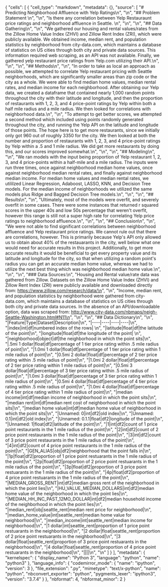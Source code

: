 {
 "cells": [
  {
   "cell_type": "markdown",
   "metadata": {},
   "source": [
    "# Predicting Neighborhood Affluence with Yelp Ratings\n",
    "\n",
    "## Problem Statement \n",
    "\n",
    "Is there any correlation between Yelp Restauraunt price ratings and neighborhood affluence in Seattle.  \n",
    "\n",
    "\n",
    "## Data Gathering\n",
    "\n",
    "We gathered our housing and rental values/rates from the Zillow Home Value Index (ZHVI) and Zillow Rent Index (ZRI), which were publicly available.  We obtained income, median rent, and population statistics by neighborhood from city-data.com, which maintains a database of statistics on US cities through both city and private data sources.  This information required web scraping, as an API was not available.  Finally, we gathered yelp restaurant price ratings from Yelp.com utilizing their API.\n",
    "\n",
    "\n",
    "## Methods\n",
    "\n",
    "In order to take as local an approach as possible, we attempted to correlate Yelp restaurant pricing with Seattle neighborhoods, which are significantly smaller areas than zip code or the city as a whole.  We were able to find median home values, median rental rates, and median income for each neighborhood.  After obtaining our Yelp data, we created a dataframe that contained nearly 1,000 random points throughout the city with their latitude and longitude, and then the proportion of restaurants with 1, 2, 3, and 4 price-point ratings by Yelp within both a half mile radius and a mile radius. We then looked for correlations with neighborhood data.\n",
    "\n",
    "To attempt to get better scores, we attempted a second method which included using points randomly generated throughout the city, and running the Yelp API on the latitude and longitude of those points.  The hope here is to get more restaurants, since we initially only got 960 out of roughly 3350 for the city.  We then looked at both the number and proportion of restaurants with 1, 2, 3, and 4 price-point ratings by Yelp within a .5 and 1 mile radius.  We did get more restaurants by doing this, and our scores improved somewhat.\n",
    "\n",
    "\n",
    "## Modeling\n",
    "\n",
    "We ran models with the input being proportion of Yelp restaurant 1, 2, 3, and 4 price-points within a half-mile and a mile radius.  The inputs were run three times, once against neighborhood median home values, once against neighborhood median rental rates, and finally against neighborhood median income.  For median home values and median rental rates, we utililzed Linear Regression, Adaboost, LASSO, KNN, and Decision Tree models.  For the median income of neighborhoods we utilized the same models plus Ridge and Bagged Decision Tree models.\n",
    "\n",
    "\n",
    "## Results\n",
    "\n",
    "Ultimately, most of the models were overfit, and severely overfit in some cases.  There were some instances that returned r squared scores in the upper 40s and low 50s percentage that weren't overfit, however this range is still not a super high rate for correlating Yelp price ratings to neighborhood affluence.\n",
    "\n",
    "\n",
    "## Conclusion\n",
    "\n",
    "We were not able to find significant correlations between neighborhood affluence and Yelp restaurant price ratings.  We cannot rule out that there are correlations, however. This is primarily because Yelp's API only allowed us to obtain about 40% of the restauarants in the city, well below what one would need for accurate results in this project.  Additionally, to get more accurate results it would be beneficial to get every property value and its latitude and longitude for the city, so that when utilizing a random point's radius you can get an accurate median home value, whereas we had to utilize the next best thing which was neighborhood median home value.\n",
    "\n",
    "\n",
    "### Data Sources:\n",
    "Housing and Rental value/rate data was gathered from Zillow. Datasets on the Zillow Home Value Index (ZHVI) and Zillow Rent Index (ZRI) were publicly available and downloaded directly from: https://www.zillow.com/research/data/\n",
    "\n",
    "Income, median rent, and population statistics by neighborhood were gathered from city-data.com, which maintains a database of statistics on US cities through both city and private data sources. In the absence of an API/downloadable option, data was scraped from: http://www.city-data.com/nbmaps/neigh-Seattle-Washington.html#N11\n",
    "\n",
    "\n",
    "## Data Dictionary\n",
    "\n",
    "|Feature|Type|Dataset|Description|\n",
    "|----|----|----|----|\n",
    "|index|int|df|numbered index of the rows| \n",
    "|latitude|float|df|the latitude of the point|\n",
    "|longitude|float|df|the longitude of the point| \n",
    "|neighborhood|object|df|the neighborhood in which the point sits|\n",
    "|.5mi 1 dollar|float|df|percentage of 1 tier price rating within .5 mile radius of point|\n",
    "|1.0mi 1 dollar|float|df|percentage of 1 tier price rating within 1 mile radius of point|\n",
    "|0.5mi 2 dollar|float|df|percentage of 2 tier price rating within .5 mile radius of point|\n",
    "|1.0mi 2 dollar|float|df|percentage of 2 tier price rating within 1 mile radius of point|\n",
    "|0.5mi 3 dollar|float|df|percentage of 3 tier price rating within .5 mile radius of point|\n",
    "|1.0mi 3 dollar|float|df|percentage of 3 tier price rating within 1 mile radius of point|\n",
    "|0.5mi 4 dollar|float|df|percentage of 4 tier price rating within .5 mile radius of point|\n",
    "|1.0mi 4 dollar|float|df|percentage of 4 tier price rating within 1 mile radius of point|\n",
    "|median income|int|df|median income of neighborhood in which the point sits|\n",
    "|median rent|int|df|median rent cost of neighborhood in which the point sits|\n",
    "|median home value|int|df|median home value of neighborhood in which the point sits|\n",
    "|Unnamed: 0|int|df2|old index|\n",
    "|Unnamed: 0.1|int|df2|old index|\n",
    "|Unnamed: 0.1.1|float|df2|longitude of the point|\n",
    "|Unnamed: 1|float|df2|latitude of the point|\n",
    "|1|int|df2|count of 1 price point restaurants in the 1 mile radius of the point|\n",
    "|2|int|df2|count of 2 price point restaurants in the 1 mile radius of the point|\n",
    "|3|int|df2|count of 3 price point restaurants in the 1 mile radius of the point|\n",
    "|4|int|df2|count of 4 price point restaurants in the 1 mile radius of the point|\n",
    "|GEN_ALIAS|obj|df2|neighborhood that the point falls in|\n",
    "|1p|float|df2|proportion of 1 price point restuarants in the 1 mile radius of the point|\n",
    "|2p|float|df2|proportion of 2 price point restuarants in the 1 mile radius of the point|\n",
    "|3p|float|df2|proportion of 3 price point restuarants in the 1 mile radius of the point|\n",
    "|4p|float|df2|proportion of 4 price point restuarants in the 1 mile radius of the point|\n",
    "|MEDIAN_GROSS_RENT|int|df2|median gross rent of the neighborhood in which the point lies|\n",
    "|HU_VALUE_MEDIAN_DOLLARS|int|df2|median home value of the neighborhood in which the point lies|\n",
    "|MEDIAN_HH_INC_PAST_12MO_DOLLAR|int|df2|median household income of the neighborhood in which the point lies|\n",
    "|median_rent|obj|seattle_rent|median rent price for neighborhood|\n",
    "|median_home_value|int|seattle_rent|median home value for neighborhood|\n",
    "|median_income|int|seattle_rent|median income for neighborhood|\n",
    "|1 dollar|int|seattle_rent|proportion of 1 price point restuarants in the neighborhood|\n",
    "|2 dollar|float|seattle_rent|proportion of 2 price point restuarants in the neighborhood|\n",
    "|3 dollar|float|seattle_rent|proportion of 3 price point restuarants in the neighborhood|\n",
    "|4 dollar|float|seattle_rent|proportion of 4 price point restuarants in the neighborhood|\n",
    "||||\n",
    "\n"
   ]
  }
 ],
 "metadata": {
  "kernelspec": {
   "display_name": "Python 3",
   "language": "python",
   "name": "python3"
  },
  "language_info": {
   "codemirror_mode": {
    "name": "ipython",
    "version": 3
   },
   "file_extension": ".py",
   "mimetype": "text/x-python",
   "name": "python",
   "nbconvert_exporter": "python",
   "pygments_lexer": "ipython3",
   "version": "3.7.4"
  }
 },
 "nbformat": 4,
 "nbformat_minor": 2
}
